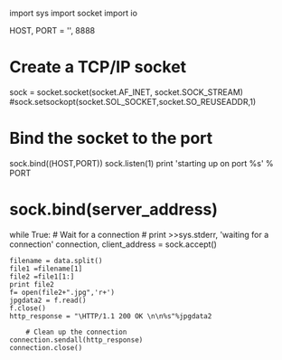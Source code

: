 import sys
import socket
import io


HOST, PORT = '', 8888
# Create a TCP/IP socket
sock = socket.socket(socket.AF_INET, socket.SOCK_STREAM)
#sock.setsockopt(socket.SOL_SOCKET,socket.SO_REUSEADDR,1)
# Bind the socket to the port
sock.bind((HOST,PORT))
sock.listen(1)
print 'starting up on port %s' % PORT
# sock.bind(server_address)

while True:
    	# Wait for a connection
    	# print >>sys.stderr, 'waiting for a connection'
    	connection, client_address = sock.accept()
    
	filename = data.split()
	file1 =filename[1]	
	file2 =file1[1:]
	print file2
	f= open(file2+".jpg",'r+')
	jpgdata2 = f.read()
	f.close()
	http_response = "\HTTP/1.1 200 OK \n\n%s"%jpgdata2

        # Clean up the connection
	connection.sendall(http_response)
	connection.close()
